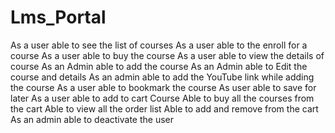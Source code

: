 # Lms_Portal
As a user able to see the list of courses 
As a user able to the enroll for a course 
As a user able to buy the course 
As a user able to view the details of course 
As an Admin able to add the course 
As an Admin able to Edit the course and details
As an admin able to add the YouTube link while adding the course 
As a user able to bookmark the course
As user able to save for later 
As a user able to add to cart Course
Able to buy all the courses from the cart
Able to view all the order list
Able to add and remove from the cart
As an admin able to deactivate the user
